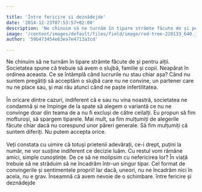 ```yaml
---

title: 'Între fericire și deznădejde'
date: '2014-12-23T07:53:57+02:00'
description: 'Ne chinuim să ne turnăm în tipare strâmte făcute de și pentru alții. Societateaspune că trebuie să avem o slujbă, familie și copii. Neapărat în ordineaaceasta. Ce se întâmplă când lucrurile nu stau ch'
image: '/content/images/default/files/field/image/red-tree-220133_640.jpg'
author: '59b473454e63ea7e4713a3cd'

---
```

<div class="kg-card-markdown"><p>Ne chinuim să ne turnăm în tipare strâmte făcute de și pentru alții. Societatea spune că trebuie să avem o slujbă, familie și copii. Neapărat în ordinea aceasta. Ce se întâmplă când lucrurile nu stau chiar așa? Când nu suntem pregătiți să acceptăm o slujbă care nu ne convine, un partener care nu ne place sau, și mai rău atunci când ne paște infertilitatea.<br /><br />
În oricare dintre cazuri, indiferent că e sau nu vina noastră, societatea ne condamnă și ne împinge de la spate să alegem o variantă ce nu ne convinge doar din teama de a nu fi excluși de către ceilalți.  Eu propun să fim mofturoși, să spargem tiparele. Mai mult, sa fim mulțumiți de alegerile făcute chiar dacă nu corespund unor păreri generale. Să fim mulțumiți că suntem diferiți. Nu putem accepta orice.<br /><br />
Veți constata cu uimire că totuși prietenii adevărați, ce-i drept, puțini la număr, ne vor susține indiferent ce decizie luăm. Cu restul vom rămâne amici, simple cunoștințe. De ce să ne molipsim cu nefericirea lor? În viață trebuie să ne străduim să ne încadrăm într-un singur tipar. Cel format de convingerile și sentimentele proprii! Iar dacă, uneori, nu ne încadrăm nici în acela, nu e grav. Înseamnă că avem nevoie de o schimbare. între fericire și deznădejde</p>
</div>
